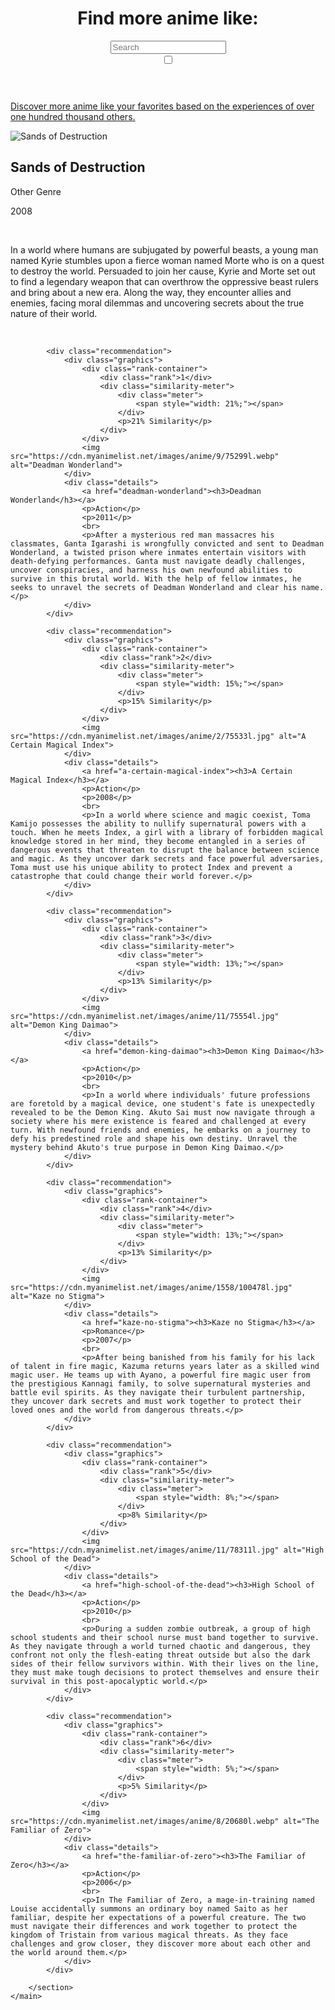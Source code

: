 
<!DOCTYPE html>
<html lang="en">
<head>
    <meta charset="UTF-8">
    <meta name="viewport" content="width=device-width, initial-scale=1.0">
    <title>More Anime Like Sands of Destruction</title>
    <link href="https://fonts.googleapis.com/css2?family=Nunito:wght@400;700&display=swap" rel="stylesheet">
    <script src="https://d3js.org/d3.v7.min.js"></script>
    <link rel="stylesheet" href="https://cdnjs.cloudflare.com/ajax/libs/font-awesome/5.15.4/css/all.min.css">
    <link id="stylesheet" rel="stylesheet" href="page.css">
    <link rel="icon" href="../favicon.png" type="image/png">
    <script src="https://cdn.jsdelivr.net/npm/chart.js"></script>
    <script src="https://cdn.jsdelivr.net/npm/chartjs-plugin-datalabels"></script>
    <script src="page.js"></script>
</head>
<body>
    <header>
        <script>const number = "4415";</script>
        <a href="../index" class="home-icon"><i class="fas fa-home"></i></a>
        <a href="javascript:void(0);" class="home-icon", id="randomPageLink"><i class="fas fa-random"></i></a>
        <div class="header-content">
            <h1>Find more anime like: </h1>
            <div class="search-container">
                <input type="text" id="searchBox" class="searchBox" placeholder="Search">
                <div id="autocomplete-list" class="autocomplete-items"></div>
            </div>
        </div>
        <label class="switch">
            <input type="checkbox" id="themeToggle">
            <span class="slider round"></span>
        </label>
    </header>
    <p id="tagline"><a href="../about">Discover more anime like your favorites based on the experiences of over one hundred thousand others.</a></p>
    <div class="black-bar"></div>
    <main>
        <section id="main-anime">
            <div class="anime-details">
                <img src="https://cdn.myanimelist.net/images/anime/3/30347l.webp" alt="Sands of Destruction">
                <div>
                    <h2 id="title">Sands of Destruction</h2>
                    <p>Other Genre</p>
                    <p>2008</p>
                    <br>
                    <p>In a world where humans are subjugated by powerful beasts, a young man named Kyrie stumbles upon a fierce woman named Morte who is on a quest to destroy the world. Persuaded to join her cause, Kyrie and Morte set out to find a legendary weapon that can overthrow the oppressive beast rulers and bring about a new era. Along the way, they encounter allies and enemies, facing moral dilemmas and uncovering secrets about the true nature of their world.</p>
                </div>
            </div>
            <canvas id="myPolarAreaChart" width="40px" height="40px"></canvas>
        </section>
        <br>
        <section id="recommendations">

            <div class="recommendation">
                <div class="graphics">
                    <div class="rank-container">
                        <div class="rank">1</div>
                        <div class="similarity-meter">
                            <div class="meter">
                                <span style="width: 21%;"></span>
                            </div>
                            <p>21% Similarity</p>
                        </div>
                    </div>
                    <img src="https://cdn.myanimelist.net/images/anime/9/75299l.webp" alt="Deadman Wonderland">
                </div>
                <div class="details">
                    <a href="deadman-wonderland"><h3>Deadman Wonderland</h3></a>
                    <p>Action</p>
                    <p>2011</p>
                    <br>
                    <p>After a mysterious red man massacres his classmates, Ganta Igarashi is wrongfully convicted and sent to Deadman Wonderland, a twisted prison where inmates entertain visitors with death-defying performances. Ganta must navigate deadly challenges, uncover conspiracies, and harness his own newfound abilities to survive in this brutal world. With the help of fellow inmates, he seeks to unravel the secrets of Deadman Wonderland and clear his name.</p>
                </div>
            </div>

            <div class="recommendation">
                <div class="graphics">
                    <div class="rank-container">
                        <div class="rank">2</div>
                        <div class="similarity-meter">
                            <div class="meter">
                                <span style="width: 15%;"></span>
                            </div>
                            <p>15% Similarity</p>
                        </div>
                    </div>
                    <img src="https://cdn.myanimelist.net/images/anime/2/75533l.jpg" alt="A Certain Magical Index">
                </div>
                <div class="details">
                    <a href="a-certain-magical-index"><h3>A Certain Magical Index</h3></a>
                    <p>Action</p>
                    <p>2008</p>
                    <br>
                    <p>In a world where science and magic coexist, Toma Kamijo possesses the ability to nullify supernatural powers with a touch. When he meets Index, a girl with a library of forbidden magical knowledge stored in her mind, they become entangled in a series of dangerous events that threaten to disrupt the balance between science and magic. As they uncover dark secrets and face powerful adversaries, Toma must use his unique ability to protect Index and prevent a catastrophe that could change their world forever.</p>
                </div>
            </div>

            <div class="recommendation">
                <div class="graphics">
                    <div class="rank-container">
                        <div class="rank">3</div>
                        <div class="similarity-meter">
                            <div class="meter">
                                <span style="width: 13%;"></span>
                            </div>
                            <p>13% Similarity</p>
                        </div>
                    </div>
                    <img src="https://cdn.myanimelist.net/images/anime/11/75554l.jpg" alt="Demon King Daimao">
                </div>
                <div class="details">
                    <a href="demon-king-daimao"><h3>Demon King Daimao</h3></a>
                    <p>Action</p>
                    <p>2010</p>
                    <br>
                    <p>In a world where individuals' future professions are foretold by a magical device, one student's fate is unexpectedly revealed to be the Demon King. Akuto Sai must now navigate through a society where his mere existence is feared and challenged at every turn. With newfound friends and enemies, he embarks on a journey to defy his predestined role and shape his own destiny. Unravel the mystery behind Akuto's true purpose in Demon King Daimao.</p>
                </div>
            </div>

            <div class="recommendation">
                <div class="graphics">
                    <div class="rank-container">
                        <div class="rank">4</div>
                        <div class="similarity-meter">
                            <div class="meter">
                                <span style="width: 13%;"></span>
                            </div>
                            <p>13% Similarity</p>
                        </div>
                    </div>
                    <img src="https://cdn.myanimelist.net/images/anime/1558/100478l.jpg" alt="Kaze no Stigma">
                </div>
                <div class="details">
                    <a href="kaze-no-stigma"><h3>Kaze no Stigma</h3></a>
                    <p>Romance</p>
                    <p>2007</p>
                    <br>
                    <p>After being banished from his family for his lack of talent in fire magic, Kazuma returns years later as a skilled wind magic user. He teams up with Ayano, a powerful fire magic user from the prestigious Kannagi family, to solve supernatural mysteries and battle evil spirits. As they navigate their turbulent partnership, they uncover dark secrets and must work together to protect their loved ones and the world from dangerous threats.</p>
                </div>
            </div>

            <div class="recommendation">
                <div class="graphics">
                    <div class="rank-container">
                        <div class="rank">5</div>
                        <div class="similarity-meter">
                            <div class="meter">
                                <span style="width: 8%;"></span>
                            </div>
                            <p>8% Similarity</p>
                        </div>
                    </div>
                    <img src="https://cdn.myanimelist.net/images/anime/11/78311l.jpg" alt="High School of the Dead">
                </div>
                <div class="details">
                    <a href="high-school-of-the-dead"><h3>High School of the Dead</h3></a>
                    <p>Action</p>
                    <p>2010</p>
                    <br>
                    <p>During a sudden zombie outbreak, a group of high school students and their school nurse must band together to survive. As they navigate through a world turned chaotic and dangerous, they confront not only the flesh-eating threat outside but also the dark sides of their fellow survivors within. With their lives on the line, they must make tough decisions to protect themselves and ensure their survival in this post-apocalyptic world.</p>
                </div>
            </div>

            <div class="recommendation">
                <div class="graphics">
                    <div class="rank-container">
                        <div class="rank">6</div>
                        <div class="similarity-meter">
                            <div class="meter">
                                <span style="width: 5%;"></span>
                            </div>
                            <p>5% Similarity</p>
                        </div>
                    </div>
                    <img src="https://cdn.myanimelist.net/images/anime/8/20680l.webp" alt="The Familiar of Zero">
                </div>
                <div class="details">
                    <a href="the-familiar-of-zero"><h3>The Familiar of Zero</h3></a>
                    <p>Action</p>
                    <p>2006</p>
                    <br>
                    <p>In The Familiar of Zero, a mage-in-training named Louise accidentally summons an ordinary boy named Saito as her familiar, despite her expectations of a powerful creature. The two must navigate their differences and work together to protect the kingdom of Tristain from various magical threats. As they face challenges and grow closer, they discover more about each other and the world around them.</p>
                </div>
            </div>

        </section>
    </main>
</body>
</html>
